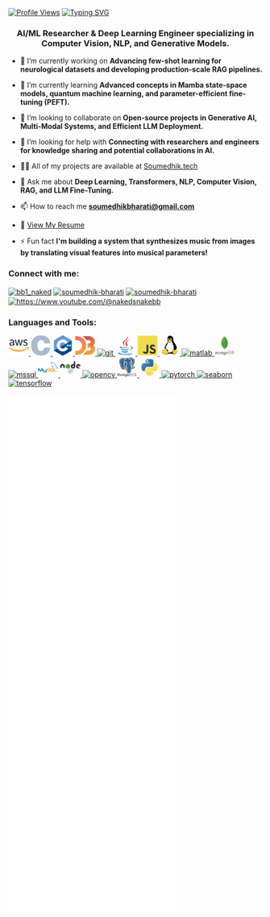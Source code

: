 [![Profile Views](https://komarev.com/ghpvc/?username=YourGitHubUsername&style=flat-square&label=Profile%20Views&color=blueviolet)](https://github.com/Soumedhik)
<meta name="google-site-verification" content="SjbnMOELB_fHmmJ_CeL3cqb8vdd0whpleXl2dXlKHV0" />
[![Typing SVG](https://readme-typing-svg.demolab.com?font=Fira+Code&size=25&pause=1000&center=true&vCenter=true&width=435&lines=Hi+%F0%9F%91%8B%2C+I'm+Soumedhik+Bharati)](https://git.io/typing-svg)
<h3 align="center">AI/ML Researcher & Deep Learning Engineer specializing in Computer Vision, NLP, and Generative Models.</h3>

- 🔭 I’m currently working on **Advancing few-shot learning for neurological datasets and developing production-scale RAG pipelines.**

- 🌱 I’m currently learning **Advanced concepts in Mamba state-space models, quantum machine learning, and parameter-efficient fine-tuning (PEFT).**

- 👯 I’m looking to collaborate on **Open-source projects in Generative AI, Multi-Modal Systems, and Efficient LLM Deployment.**

- 🤝 I’m looking for help with **Connecting with researchers and engineers for knowledge sharing and potential collaborations in AI.**

- 👨‍💻 All of my projects are available at [Soumedhik.tech](https://soumedhik.tech)

- 💬 Ask me about **Deep Learning, Transformers, NLP, Computer Vision, RAG, and LLM Fine-Tuning.**

- 📫 How to reach me **soumedhikbharati@gmail.com**

- 📄 [View My Resume](https://drive.google.com/file/d/12u_mggcRxXuEk-4Iyl5AOC-xkx1ZodBR/view)

- ⚡ Fun fact **I'm building a system that synthesizes music from images by translating visual features into musical parameters!**

<h3 align="left">Connect with me:</h3> 
<p align="left">
<a href="https://twitter.com/bb1_naked" target="blank"><img align="center" src="https://raw.githubusercontent.com/rahuldkjain/github-profile-readme-generator/master/src/images/icons/Social/twitter.svg" alt="bb1_naked" height="30" width="40" /></a>
<a href="https://linkedin.com/in/soumedhik-bharati" target="blank"><img align="center" src="https://raw.githubusercontent.com/rahuldkjain/github-profile-readme-generator/master/src/images/icons/Social/linked-in-alt.svg" alt="soumedhik-bharati" height="30" width="40" /></a>
<a href="https://kaggle.com/soumedhik-bharati" target="blank"><img align="center" src="https://raw.githubusercontent.com/rahuldkjain/github-profile-readme-generator/master/src/images/icons/Social/kaggle.svg" alt="soumedhik-bharati" height="30" width="40" /></a>
<a href="https://www.youtube.com/@nakedsnakebb" target="blank"><img align="center" src="https://raw.githubusercontent.com/rahuldkjain/github-profile-readme-generator/master/src/images/icons/Social/youtube.svg" alt="https://www.youtube.com/@nakedsnakebb" height="30" width="40" /></a>
</p>

<h3 align="left">Languages and Tools:</h3>
<p align="left"> <a href="https://aws.amazon.com" target="_blank" rel="noreferrer"> <img src="https://raw.githubusercontent.com/devicons/devicon/master/icons/amazonwebservices/amazonwebservices-original-wordmark.svg" alt="aws" width="40" height="40"/> </a> <a href="https://www.cprogramming.com/" target="_blank" rel="noreferrer"> <img src="https://raw.githubusercontent.com/devicons/devicon/master/icons/c/c-original.svg" alt="c" width="40" height="40"/> </a> <a href="https://www.w3schools.com/cpp/" target="_blank" rel="noreferrer"> <img src="https://raw.githubusercontent.com/devicons/devicon/master/icons/cplusplus/cplusplus-original.svg" alt="cplusplus" width="40" height="40"/> </a> <a href="https://d3js.org/" target="_blank" rel="noreferrer"> <img src="https://raw.githubusercontent.com/devicons/devicon/master/icons/d3js/d3js-original.svg" alt="d3js" width="40" height="40"/> </a> <a href="https://git-scm.com/" target="_blank" rel="noreferrer"> <img src="https://www.vectorlogo.zone/logos/git-scm/git-scm-icon.svg" alt="git" width="40" height="40"/> </a> <a href="https://www.java.com" target="_blank" rel="noreferrer"> <img src="https://raw.githubusercontent.com/devicons/devicon/master/icons/java/java-original.svg" alt="java" width="40" height="40"/> </a> <a href="https://developer.mozilla.org/en-US/docs/Web/JavaScript" target="_blank" rel="noreferrer"> <img src="https://raw.githubusercontent.com/devicons/devicon/master/icons/javascript/javascript-original.svg" alt="javascript" width="40" height="40"/> </a> <a href="https://www.linux.org/" target="_blank" rel="noreferrer"> <img src="https://raw.githubusercontent.com/devicons/devicon/master/icons/linux/linux-original.svg" alt="linux" width="40" height="40"/> </a> <a href="https://www.mathworks.com/" target="_blank" rel="noreferrer"> <img src="https://upload.wikimedia.org/wikipedia/commons/2/21/Matlab_Logo.png" alt="matlab" width="40" height="40"/> </a> <a href="https://www.mongodb.com/" target="_blank" rel="noreferrer"> <img src="https://raw.githubusercontent.com/devicons/devicon/master/icons/mongodb/mongodb-original-wordmark.svg" alt="mongodb" width="40" height="40"/> </a> <a href="https://www.microsoft.com/en-us/sql-server" target="_blank" rel="noreferrer"> <img src="https://www.svgrepo.com/show/303229/microsoft-sql-server-logo.svg" alt="mssql" width="40" height="40"/> </a> <a href="https://www.mysql.com/" target="_blank" rel="noreferrer"> <img src="https://raw.githubusercontent.com/devicons/devicon/master/icons/mysql/mysql-original-wordmark.svg" alt="mysql" width="40" height="40"/> </a> <a href="https://nodejs.org" target="_blank" rel="noreferrer"> <img src="https://raw.githubusercontent.com/devicons/devicon/master/icons/nodejs/nodejs-original-wordmark.svg" alt="nodejs" width="40" height="40"/> </a> <a href="https://opencv.org/" target="_blank" rel="noreferrer"> <img src="https://www.vectorlogo.zone/logos/opencv/opencv-icon.svg" alt="opencv" width="40" height="40"/> </a> <a href="https://www.postgresql.org" target="_blank" rel="noreferrer"> <img src="https://raw.githubusercontent.com/devicons/devicon/master/icons/postgresql/postgresql-original-wordmark.svg" alt="postgresql" width="40" height="40"/> </a> <a href="https://www.python.org" target="_blank" rel="noreferrer"> <img src="https://raw.githubusercontent.com/devicons/devicon/master/icons/python/python-original.svg" alt="python" width="40" height="40"/> </a> <a href="https://pytorch.org/" target="_blank" rel="noreferrer"> <img src="https://www.vectorlogo.zone/logos/pytorch/pytorch-icon.svg" alt="pytorch" width="40" height="40"/> </a> <a href="https://seaborn.pydata.org/" target="_blank" rel="noreferrer"> <img src="https://seaborn.pydata.org/_images/logo-mark-lightbg.svg" alt="seaborn" width="40" height="40"/> </a> <a href="https://www.tensorflow.org" target="_blank" rel="noreferrer"> <img src="https://www.vectorlogo.zone/logos/tensorflow/tensorflow-icon.svg" alt="tensorflow" width="40" height="40"/> </a> </p>



![Metrics](https://raw.githubusercontent.com/Soumedhik/Soumedhik/main/github-metrics.svg)

